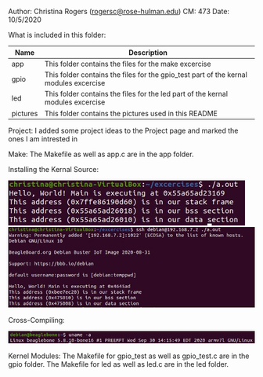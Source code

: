 Author: Christina Rogers (rogersc@rose-hulman.edu)
CM: 473
Date: 10/5/2020


What is included in this folder:


| Name      | Description |
| ----------- | ----------- |
|  app | This folder contains the files for the make excercise
|  gpio | This folder contains the files for the gpio_test part of the kernal modules excercise
|  led | This folder contains the files for the led part of the kernal modules excercise
|  pictures | This folder contains the pictures used in this README


Project: I added some project ideas to the Project page and marked the ones I am intrested in


Make: The Makefile as well as app.c are in the app folder.


Installing the Kernal Source:

   ![alt text](https://github.com/rogers3/ECE434/blob/master/hw05/pictures/boneOutput.JPG)
   ![alt text](https://github.com/rogers3/ECE434/blob/master/hw05/pictures/hostOutput.JPG)


Cross-Compiling:

   ![alt text](https://github.com/rogers3/ECE434/blob/master/hw05/pictures/uname.JPG)
    

Kernel Modules: The Makefile for gpio_test as well as gpio_test.c are in the gpio folder. The Makefile for led as well as led.c are in the led folder.
